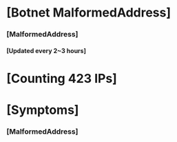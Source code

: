 # [Botnet MalformedAddress]
### [MalformedAddress]
#### [Updated every 2~3 hours]

# [Counting 423 IPs]

# [Symptoms] 
###   [MalformedAddress]
